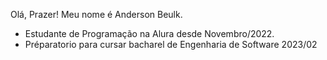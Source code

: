  Olá, Prazer! Meu nome é Anderson Beulk.
* Estudante de Programação na Alura desde Novembro/2022.
* Préparatorio para cursar bacharel de Engenharia de Software 2023/02
